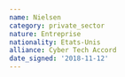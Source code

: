 ```yaml
---
name: Nielsen
category: private_sector
nature: Entreprise
nationality: Etats-Unis
alliance: Cyber Tech Accord
date_signed: '2018-11-12'
---
```

    